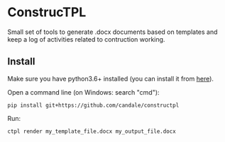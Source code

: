 # ConstrucTPL

Small set of tools to generate .docx documents based on 
templates and keep a log of activities related to
contruction working.

## Install

Make sure you have python3.6+ installed (you can
install it from [here](https://www.python.org/downloads/)).

Open a command line (on Windows: search "cmd"):

```shell
pip install git+https://github.com/candale/constructpl
```

Run:

```shell
ctpl render my_template_file.docx my_output_file.docx
```
